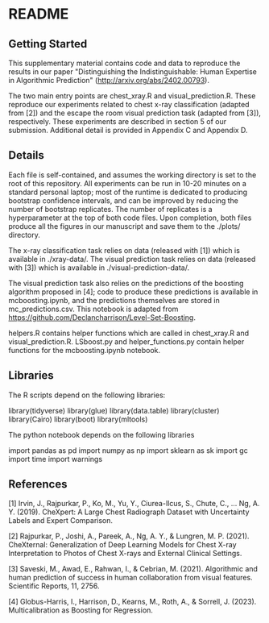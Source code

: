 # README 

## Getting Started
This supplementary material contains code and data to reproduce the results in our paper "Distinguishing the Indistinguishable: Human Expertise in Algorithmic Prediction" (http://arxiv.org/abs/2402.00793).

The two main entry points are chest_xray.R and visual_prediction.R. These reproduce our experiments related to chest x-ray classification (adapted from [2]) and the escape the room visual prediction task (adapted from [3]), respectively. These experiments are described in section 5 of our submission. Additional detail is provided in Appendix C and Appendix D.

## Details
Each file is self-contained, and assumes the working directory is set to the root of this repository. All experiments can be run in 10-20 minutes on a standard personal laptop; most of the runtime is dedicated to producing bootstrap confidence intervals, and can be improved by reducing the number of bootstrap replicates. The number of replicates is a hyperparameter at the top of both code files. Upon completion, both files produce all the figures in our manuscript and save them to the ./plots/ directory.

The x-ray classification task relies on data (released with [1]) which is available in ./xray-data/. The visual prediction task relies on data (released with [3]) which is available in ./visual-prediction-data/.

The visual prediction task also relies on the predictions of the boosting algorithm proposed in [4]; code to produce these predictions is available in mcboosting.ipynb, and the predictions themselves are stored in mc_predictions.csv. This notebook is adapted from https://github.com/Declancharrison/Level-Set-Boosting.

helpers.R contains helper functions which are called in chest_xray.R and visual_prediction.R. LSboost.py and helper_functions.py contain helper functions for the mcboosting.ipynb notebook.

## Libraries
The R scripts depend on the following libraries:

library(tidyverse)
library(glue)
library(data.table)
library(cluster)
library(Cairo)
library(boot)
library(mltools)

The python notebook depends on the following libraries

import pandas as pd
import numpy as np
import sklearn as sk
import gc
import time
import warnings

## References

[1] Irvin, J., Rajpurkar, P., Ko, M., Yu, Y., Ciurea-Ilcus, S., Chute, C., ... Ng, A. Y. (2019). CheXpert: A Large Chest Radiograph Dataset with Uncertainty Labels and Expert Comparison.

[2] Rajpurkar, P., Joshi, A., Pareek, A., Ng, A. Y., & Lungren, M. P. (2021). CheXternal: Generalization of Deep Learning Models for Chest X-ray Interpretation to Photos of Chest X-rays and External Clinical Settings.

[3] Saveski, M., Awad, E., Rahwan, I., & Cebrian, M. (2021). Algorithmic and human prediction of success in human collaboration from visual features. Scientific Reports, 11, 2756.

[4] Globus-Harris, I., Harrison, D., Kearns, M., Roth, A., & Sorrell, J. (2023). Multicalibration as Boosting for Regression.


